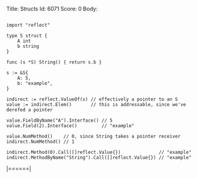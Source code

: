 Title: Structs
Id: 6071
Score: 0
Body:
<!-- language: lang-go -->
<pre><code>
import "reflect"

type S struct {
    A int
    b string
}

func (s *S) String() { return s.b }

s := &S{
    A: 5,
    b: "example",
}

indirect := reflect.ValueOf(s) // effectively a pointer to an S
value := indirect.Elem()       // this is addressable, since we've derefed a pointer

value.FieldByName("A").Interface() // 5
value.Field(2).Interface()         // "example"

value.NumMethod()    // 0, since String takes a pointer receiver
indirect.NumMethod() // 1

indirect.Method(0).Call([]reflect.Value{})              // "example"
indirect.MethodByName("String").Call([]reflect.Value{}) // "example"
</code></pre>
|======|
